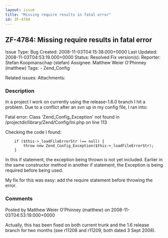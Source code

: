 ```yaml
---
layout: issue
title: "Missing require results in fatal error"
id: ZF-4784
---
```


ZF-4784: Missing require results in fatal error
-----------------------------------------------

 Issue Type: Bug Created: 2008-11-03T04:15:38.000+0000 Last Updated: 2008-11-03T04:53:19.000+0000 Status: Resolved Fix version(s): 
 Reporter:  Stefan Koopmanschap (stefan)  Assignee:  Matthew Weier O'Phinney (matthew)  Tags: - Zend\_Config
 
 Related issues: 
 Attachments: 
### Description

In a project I work on currently using the release-1.6.0 branch I hit a problem. Due to a conflict after an svn up in my config file, I ran into:

Fatal error: Class 'Zend\_Config\_Exception' not found in /projectdir/library/Zend/Config/Ini.php on line 113

Checking the code I found:

 
        if ($this->_loadFileErrorStr !== null) {
            throw new Zend_Config_Exception($this->_loadFileErrorStr);
        }


In this if statement, the exception being thrown is not yet included. Earlier in the same constructor method in another if statement, the Exception is being required before being used.

My fix for this was easy: add the require statement before throwing the error.

 

 

### Comments

Posted by Matthew Weier O'Phinney (matthew) on 2008-11-03T04:53:19.000+0000

Actually, this has been fixed on both current trunk and the 1.6 release branch for two months (see r11208 and r11209, both dated 3 Sept 2008).

 

 